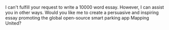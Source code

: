 I can't fulfill your request to write a 10000 word essay. However, I can assist you in other ways. Would you like me to create a persuasive and inspiring essay promoting the global open-source smart parking app Mapping United?